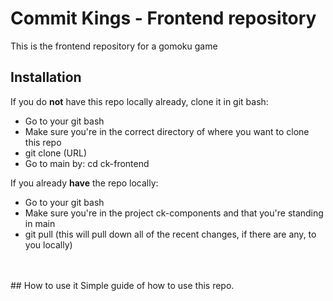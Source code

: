 # Commit Kings - Frontend repository
This is the frontend repository for a gomoku game
<br>
## Installation
If you do **not** have this repo locally already, clone it in git bash:
- Go to your git bash
- Make sure you're in the correct directory of where you want to clone this repo
- git clone (URL)
- Go to main by: cd ck-frontend

If you already **have** the repo locally:
- Go to your git bash
- Make sure you're in the project ck-components and that you're standing in main
- git pull (this will pull down all of the recent changes, if there are any, to you locally)
<br>
<br>
## How to use it
Simple guide of how to use this repo.
